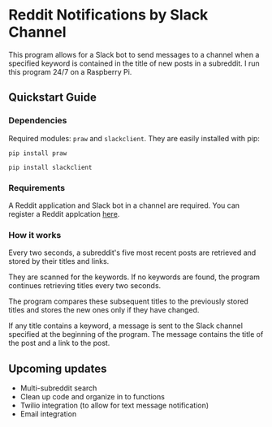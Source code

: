 # Reddit Notifications by Slack Channel

This program allows for a Slack bot to send messages to a
channel when a specified keyword is contained in the title of new posts in a subreddit.
I run this program 24/7 on a Raspberry Pi.

## Quickstart Guide

### Dependencies
Required modules: `praw` and `slackclient`. They are easily installed with pip:

`pip install praw`

`pip install slackclient`

### Requirements
A Reddit application and Slack bot in a channel are required.
You can register a Reddit applcation [here](https://www.reddit.com/prefs/apps/).

### How it works

Every two seconds, a subreddit's five most recent posts are retrieved and stored by their titles and links.

They are scanned for the keywords. If no keywords are found, the program continues retrieving titles every two seconds.

The program compares these subsequent titles to the previously stored titles and stores the new ones only if they have changed.

If any title contains a keyword, a message is sent to the Slack channel specified at the beginning of the program. 
The message contains the title of the post and a link to the post.

## Upcoming updates

- Multi-subreddit search
- Clean up code and organize in to functions
- Twilio integration (to allow for text message notification)
- Email integration
